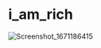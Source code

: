 # i_am_rich

![Screenshot_1671186415](https://user-images.githubusercontent.com/65503195/208093047-5de5b4eb-a9f2-43f5-b2f6-0f5198b918b4.png)
